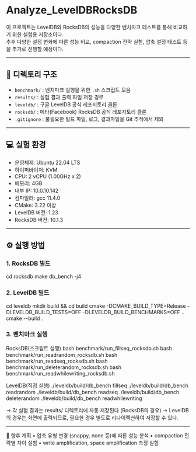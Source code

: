 # Analyze_LevelDBRocksDB

이 프로젝트는 LevelDB와 RocksDB의 성능을 다양한 벤치마크 테스트를 통해 비교하기 위한 실험용 저장소이다.  
추후 다양한 설정 변화에 따른 성능 비교, compaction 전략 실험, 압축 설정 테스트 등을 추가로 진행할 예정이다.

---

## 📁 디렉토리 구조

- `benchmark/` : 벤치마크 실행을 위한 `.sh` 스크립트 모음
- `results/` : 실험 결과 출력 파일 저장 경로
- `leveldb/` : 구글 LevelDB 공식 레포지토리 클론
- `rocksdb/` : 메타(Facebook) RocksDB 공식 레포지토리 클론
- `.gitignore` : 불필요한 빌드 파일, 로그, 결과파일을 Git 추적에서 제외

---

## 💻 실험 환경

- 운영체제: Ubuntu 22.04 LTS  
- 하이퍼바이저: KVM  
- CPU: 2 vCPU (1.00GHz x 2)  
- 메모리: 4GB  
- 내부 IP: 10.0.10.142  
- 컴파일러: gcc 11.4.0  
- CMake: 3.22 이상  
- LevelDB 버전: 1.23  
- RocksDB 버전: 10.1.3  

---

## ⚙️ 실행 방법

### 1. RocksDB 빌드

cd rocksdb
make db_bench -j4

### 2. LevelDB 빌드

cd leveldb
mkdir build && cd build
cmake -DCMAKE_BUILD_TYPE=Release -DLEVELDB_BUILD_TESTS=OFF -DLEVELDB_BUILD_BENCHMARKS=OFF ..
cmake --build .

### 3. 벤치마크 실행

RocksDB(스크립트 실행)
bash benchmark/run_fillseq_rocksdb.sh
bash benchmark/run_readrandom_rocksdb.sh
bash benchmark/run_readseq_rocksdb.sh
bash benchmark/run_deleterandom_rocksdb.sh
bash benchmark/run_readwhilewriting_rocksdb.sh

LevelDB(직접 실행)
./leveldb/build/db_bench fillseq
./leveldb/build/db_bench readrandom
./leveldb/build/db_bench readseq
./leveldb/build/db_bench deleterandom
./leveldb/build/db_bench readwhilewriting

→ 각 실험 결과는 results/ 디렉토리에 자동 저장된다 (RocksDB의 경우)
→ LevelDB의 경우는 화면에 출력되므로, 필요한 경우 별도로 리다이렉션하여 저장할 수 있다.

---

📌 향후 계획
	•	압축 유형 변경 (snappy, none 등)에 따른 성능 분석
	•	compaction 전략별 차이 실험
	•	write amplification, space amplification 측정 실험

